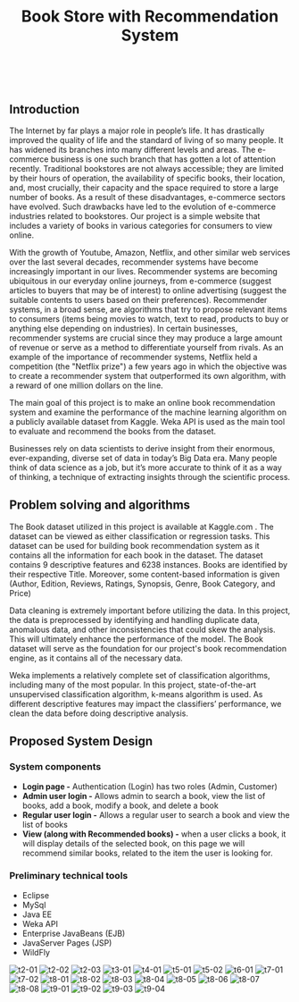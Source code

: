 <body>
<header>
<h1 class="title" style="text-align: center;">Book Store with Recommendation System</h1>

</header>
<br>
<h2 id="introduction">Introduction</h2>
<p>The Internet by far plays a major role in people’s life. It has drastically improved the quality of life and the standard of living of so many people. It has widened its branches into many different levels and areas. The e-commerce business is one such branch that has gotten a lot of attention recently. Traditional bookstores are not always accessible; they are limited by their hours of operation, the availability of specific books, their location, and, most crucially, their capacity and the space required to store a large number of books. As a result of these disadvantages, e-commerce sectors have evolved. Such drawbacks have led to the evolution of e-commerce industries related to bookstores. Our project is a simple website that includes a variety of books in various categories for consumers to view online.</p>
<p>With the growth of Youtube, Amazon, Netflix, and other similar web services over the last several decades, recommender systems have become increasingly important in our lives. Recommender systems are becoming ubiquitous in our everyday online journeys, from e-commerce (suggest articles to buyers that may be of interest) to online advertising (suggest the suitable contents to users based on their preferences). Recommender systems, in a broad sense, are algorithms that try to propose relevant items to consumers (items being movies to watch, text to read, products to buy or anything else depending on industries). In certain businesses, recommender systems are crucial since they may produce a large amount of revenue or serve as a method to differentiate yourself from rivals. As an example of the importance of recommender systems, Netflix held a competition (the "Netflix prize") a few years ago in which the objective was to create a recommender system that outperformed its own algorithm, with a reward of one million dollars on the line. </p>
<p>The main goal of this project is to make an online book recommendation system and examine the performance of the machine learning algorithm on a publicly available dataset from Kaggle. Weka API is used as the main tool to evaluate and recommend the books from the dataset.</p>
<p>Businesses rely on data scientists to derive insight from their enormous, ever-expanding, diverse set of data in today’s Big Data era. Many people think of data science as a job, but it’s more accurate to think of it as a way of thinking, a technique of extracting insights through the scientific process.</p>
<h2 id="problem-solving-and-algorithms">Problem solving and algorithms</h2>
<p>The Book dataset utilized in this project is available at Kaggle.com . The dataset can be viewed as either classification or regression tasks. This dataset can be used for building book recommendation system as it contains all the information for each book in the dataset. The dataset contains 9 descriptive features and 6238 instances. Books are identified by their respective Title. Moreover, some content-based information is given (Author, Edition, Reviews, Ratings, Synopsis, Genre, Book Category, and Price)</p>
<p>Data cleaning is extremely important before utilizing the data. In this project, the data is preprocessed by identifying and handling duplicate data, anomalous data, and other inconsistencies that could skew the analysis. This will ultimately enhance the performance of the model. The Book dataset will serve as the foundation for our project's book recommendation engine, as it contains all of the necessary data.</p>
<p>Weka implements a relatively complete set of classification algorithms, including many of the most popular. In this project, state-of-the-art unsupervised classification algorithm, k-means algorithm is used. As different descriptive features may impact the classifiers’ performance, we clean the data before doing descriptive analysis.</p>
<h2 id="proposed-system-design">Proposed System Design</h2>
<h3 id="system-components">System components</h3>
<ul>
<li>
<b>Login page -</b> Authentication (Login) has two roles (Admin, Customer)
</li>
<li>
<b>Admin user login -</b> Allows admin to search a book, view the list of books, add a book, modify a book, and delete a book
</li>
<li>
<b>Regular user login -</b> Allows a regular user to search a book and view the list of books
<li>
<b>View (along with Recommended books) -</b> when a user clicks a book, it will display details of the selected book, on this page we will recommend similar books, related to the item the user is looking for.
</li>
</ul>
<h3 id="preliminary-technical-tools">Preliminary technical tools</h3>
<ul>
<li>
Eclipse
</li>
<li>
MySql
</li>
<li>
Java EE
</li>
<li>
Weka API
</li>
<li>
Enterprise JavaBeans (EJB)
</li>
<li>
JavaServer Pages (JSP)
</li>
<li>
WildFly
</li>
</ul>
 
    
![t2-01](https://user-images.githubusercontent.com/67748452/165387019-15f980aa-c003-4954-8a50-45f2383d0bc3.png)
![t2-02](https://user-images.githubusercontent.com/67748452/165387020-f7744688-fc63-4e55-b66d-fdae99a0b8b2.png)
![t2-03](https://user-images.githubusercontent.com/67748452/165387021-abefbfa4-d4cd-4467-a424-1c58e7202ba1.png)
![t3-01](https://user-images.githubusercontent.com/67748452/165387022-84a41433-4385-4c8e-a431-f6a2d8389ad6.png)
![t4-01](https://user-images.githubusercontent.com/67748452/165387024-c779e78c-0b1e-4f65-ab9e-b91940be366a.png)
![t5-01](https://user-images.githubusercontent.com/67748452/165387026-f853e7f8-20fe-4e90-93c8-9597e267f3aa.png)
![t5-02](https://user-images.githubusercontent.com/67748452/165387028-1c21ba02-d1e4-4625-bcc9-3bbb6e478b9c.png)
![t6-01](https://user-images.githubusercontent.com/67748452/165387030-82e0b1fc-5c4c-4fc9-9e7a-a2e266a77be2.png)
![t7-01](https://user-images.githubusercontent.com/67748452/165387031-e41e2f05-7ede-4b14-9aff-21e75dadcbb2.png)
![t7-02](https://user-images.githubusercontent.com/67748452/165387032-99a76442-0d67-4353-bef2-4d1aaf9a3d3b.png)
![t8-01](https://user-images.githubusercontent.com/67748452/165387033-c566330d-e22f-47d8-9f50-d756602ef195.png)
![t8-02](https://user-images.githubusercontent.com/67748452/165387036-f62a94cc-7555-410c-bb27-2edc2741117b.png)
![t8-03](https://user-images.githubusercontent.com/67748452/165387037-e7e81852-293a-4164-930d-4ad6ad0f5931.png)
![t8-04](https://user-images.githubusercontent.com/67748452/165387040-d8b2d1cf-bf19-42aa-a2c3-e81dcaf1a678.png)
![t8-05](https://user-images.githubusercontent.com/67748452/165387042-0036f435-772e-4c92-a3ad-8f813738f97a.png)
![t8-06](https://user-images.githubusercontent.com/67748452/165387054-39a96a22-e1c1-42dd-b1b9-a711e1245973.png)
![t8-07](https://user-images.githubusercontent.com/67748452/165387061-cbbdece5-543b-4ca0-96a5-54460d8db611.png)
![t8-08](https://user-images.githubusercontent.com/67748452/165387064-d46321bd-bde1-436e-851b-703498ef7f58.png)
![t9-01](https://user-images.githubusercontent.com/67748452/165387065-06f044f3-aa66-4c1d-900b-d38c045ee3f6.png)
![t9-02](https://user-images.githubusercontent.com/67748452/165387070-c7fc61ca-1f48-445d-bf69-d16b4fd4023b.png)
![t9-03](https://user-images.githubusercontent.com/67748452/165387072-1254d705-7607-4980-b714-99f66d7f8862.png)
![t9-04](https://user-images.githubusercontent.com/67748452/165387076-cc16d098-79b5-425b-b948-c78ad808c8a1.png)
